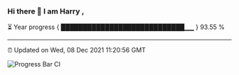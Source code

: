 ### Hi there 👋 I am Harry , 

⏳ Year progress { ████████████████████████████▁▁ } 93.55 %

---

⏰ Updated on Wed, 08 Dec 2021 11:20:56 GMT

![Progress Bar CI](https://github.com/duykhang68/duykhang68/workflows/Progress%20Bar%20CI/badge.svg)
